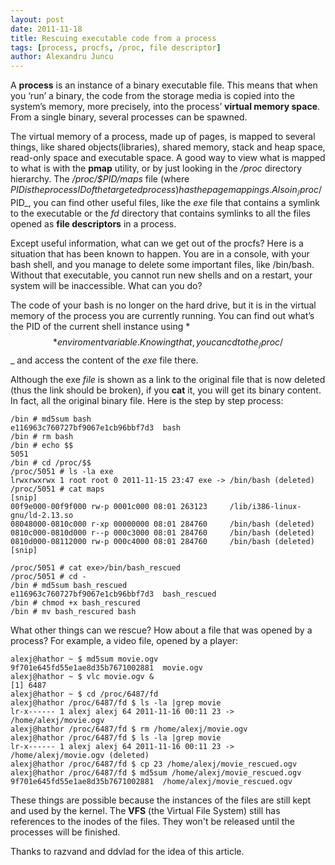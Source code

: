 ```yaml
---
layout: post
date: 2011-11-18
title: Rescuing executable code from a process
tags: [process, procfs, /proc, file descriptor]
author: Alexandru Juncu
---
```


A **process** is an instance of a binary executable file. This means that when you ‘run’ a  binary, the code from the storage media is copied into the system’s memory, more precisely, into the process’ **virtual memory space**. From a single binary, several processes can be spawned.

The virtual memory of a process, made up of pages, is mapped to several things, like shared objects(libraries), shared memory, stack and heap space, read-only space and executable space. A good way to view what is mapped to what is with the **pmap** utility, or by just looking in the _/proc_ directory hierarchy. The _/proc/$PID/maps_ file (where $PID is the process ID of the targeted process) has the page mappings. Also in _/proc/$PID_, you can find other useful files, like the _exe_ file that contains a symlink to the executable or the _fd_ directory that contains symlinks to all the files opened as **file descriptors** in a process.

Except useful information, what can we get out of the procfs? Here is a situation that has been known to happen. You are in a console, with your bash shell, and you manage to delete some important files, like /bin/bash. Without that executable, you cannot run new shells and on a restart, your system will be inaccessible. What can you do?

The code of your bash is no longer on the hard drive, but it is in the virtual memory of the process you are currently running. You can find out what’s the PID of the current shell instance using *$$* enviroment variable . Knowing that, you can cd to the _/proc/$$_ and access the content of the _exe_ file there.

Although the exe _file_ is shown as a link to the original file that is now
deleted (thus the link should be broken), if you **cat** it, you will get its binary content. In fact, all the original binary file. Here is the step by step process:

	/bin # md5sum bash
	e116963c760727bf9067e1cb96bbf7d3  bash
	/bin # rm bash
	/bin # echo $$
	5051
	/bin # cd /proc/$$
	/proc/5051 # ls -la exe
	lrwxrwxrwx 1 root root 0 2011-11-15 23:47 exe -> /bin/bash (deleted)
	/proc/5051 # cat maps
	[snip]
	00f9e000-00f9f000 rw-p 0001c000 08:01 263123     /lib/i386-linux-gnu/ld-2.13.so
	08048000-0810c000 r-xp 00000000 08:01 284760     /bin/bash (deleted)
	0810c000-0810d000 r--p 000c3000 08:01 284760     /bin/bash (deleted)
	0810d000-08112000 rw-p 000c4000 08:01 284760     /bin/bash (deleted)
	[snip]

	/proc/5051 # cat exe>/bin/bash_rescued
	/proc/5051 # cd -
	/bin # md5sum bash_rescued
	e116963c760727bf9067e1cb96bbf7d3  bash_rescued
	/bin # chmod +x bash_rescured
	/bin # mv bash_rescured bash

What other things can we rescue? How about a file that was opened by a process? For example, a video file, opened by a player:

	alexj@hathor ~ $ md5sum movie.ogv
	9f701e645fd55e1ae8d35b7671002881  movie.ogv
	alexj@hathor ~ $ vlc movie.ogv &
	[1] 6487
	alexj@hathor ~ $ cd /proc/6487/fd
	alexj@hathor /proc/6487/fd $ ls -la |grep movie
	lr-x------ 1 alexj alexj 64 2011-11-16 00:11 23 -> /home/alexj/movie.ogv
	alexj@hathor /proc/6487/fd $ rm /home/alexj/movie.ogv
	alexj@hathor /proc/6487/fd $ ls -la |grep movie
	lr-x------ 1 alexj alexj 64 2011-11-16 00:11 23 -> /home/alexj/movie.ogv (deleted)
	alexj@hathor /proc/6487/fd $ cp 23 /home/alexj/movie_rescued.ogv
	alexj@hathor /proc/6487/fd $ md5sum /home/alexj/movie_rescued.ogv
	9f701e645fd55e1ae8d35b7671002881  /home/alexj/movie_rescued.ogv

These things are possible because the instances of the files are still kept and
used by the kernel. The **VFS** (the Virtual File System) still has references
to the inodes of the files. They won't be released until the processes will be finished.

Thanks to razvand and ddvlad for the idea of this article.
